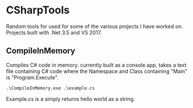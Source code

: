 # CSharpTools

Random tools for used for some of the various projects I have worked on. Projects built with .Net 3.5 and VS 2017.

## CompileInMemory

Compiles C# code in memory. currently built as a console app, takes a text file containing C# code where the Namespace and Class containing "Main" is "Program.Execute".

```shell
.\CompileInMemory.exe .\example.cs
```

Example.cs is a simply returns hello world as a string.